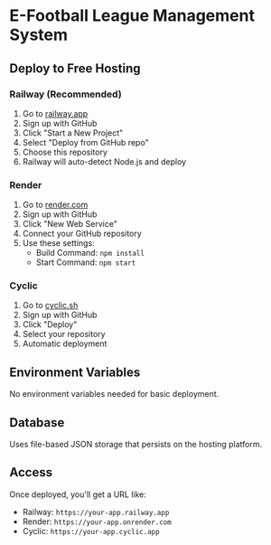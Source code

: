 # E-Football League Management System

## Deploy to Free Hosting

### Railway (Recommended)
1. Go to [railway.app](https://railway.app)
2. Sign up with GitHub
3. Click "Start a New Project"
4. Select "Deploy from GitHub repo"
5. Choose this repository
6. Railway will auto-detect Node.js and deploy

### Render
1. Go to [render.com](https://render.com)
2. Sign up with GitHub
3. Click "New Web Service"
4. Connect your GitHub repository
5. Use these settings:
   - Build Command: `npm install`
   - Start Command: `npm start`

### Cyclic
1. Go to [cyclic.sh](https://cyclic.sh)
2. Sign up with GitHub
3. Click "Deploy"
4. Select your repository
5. Automatic deployment

## Environment Variables
No environment variables needed for basic deployment.

## Database
Uses file-based JSON storage that persists on the hosting platform.

## Access
Once deployed, you'll get a URL like:
- Railway: `https://your-app.railway.app`
- Render: `https://your-app.onrender.com`
- Cyclic: `https://your-app.cyclic.app`